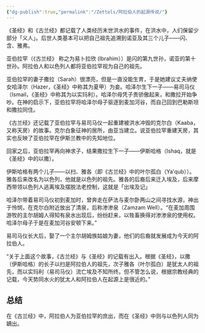 ```yaml
---
{"dg-publish":true,"permalink":"/Zettels/阿拉伯人的起源传说/"}
---
```



《圣经》和《古兰经》都记载了人类经历末世洪水的事件，在洪水中，人们保留少部分「义人」。后世人类基本可以把自己祖先追溯到诺亚及其三个儿子——闪、含、雅弗。

亚伯拉罕（《古兰经》 称之为易卜拉欣 (Ibrahim））是闪的第九世孙，诺亚的第十世孙。阿拉伯人和以色列人都将亚伯拉罕视为自己的祖先。

亚伯拉罕的妻子撒拉（Sarah）很漂亮，但是一直没能生育，于是她建议丈夫纳使女哈泽尔（Hazer，《圣经》中称其为夏甲）为妾。哈泽尔生下一子——易司马仪（Ismail，《圣经》中称其为以实玛利）。哈泽尔母凭子贵骄傲起来，和撒拉开始争吵。在神的启示下，亚伯拉罕将哈泽尔母子驱逐到麦加河谷，而自己回到巴勒斯坦和撒拉同住。

《古兰经》还记载了亚伯拉罕与易司马仪一起重建被洪水冲毁的克尔白（Kaaba，又称天房）的故事。克尔白象征神的居所，由亚当建立。说亚伯拉罕重建天房，其实也反映了亚伯拉罕在伊斯兰教中的先知地位。

回家之后，亚伯拉罕再向神求子，结果撒拉生下一子——伊斯哈格（Ishaq，就是《圣经》中的以撒）。

伊斯哈格有两个儿子——以扫、雅各（即《古兰经》中的叶尔孤白（Ya'qub））。雅各后来改名为以色列，他就是以色列的祖先。雅各的后裔后来迁入埃及，后来摩西带领以色列人逃离埃及摆脱法老控制，这就是「出埃及记」

哈泽尔带着易司马仪初到麦加时，曾奔走在萨法与麦尔卧两山之间寻找水源，神出于怜悯，在克尔白附近放出了清泉，后称渗渗泉（Zamzam Well）。“在麦加周围游牧的主尔胡姆人得知有泉水出现后，纷纷赶来，以牲畜换得对渗渗泉的使用权。哈泽尔母子于是在麦加河谷安顿下来。”

易司马仪长大后，娶了一个主尔胡姆族姑娘为妻，他们的后裔就发展成为今天的阿拉伯人。

“关于上面这个故事，《古兰经》与《圣经》的记载有出入。根据《圣经》，以撒（伊斯哈格）的长子以扫是阿拉伯人的祖先，次子雅各（叶尔孤白）是犹太人的祖先，而以实玛利（易司马仪）流亡埃及不知所终。但不管怎么说，根据宗教经典的记载，今天势同水火的犹太人和阿拉伯人在起源上是很近的。”

## 总结

在《古兰经》中，阿拉伯人为亚伯拉罕的庶出，而在《圣经》中则与以色列人同为嫡出。
